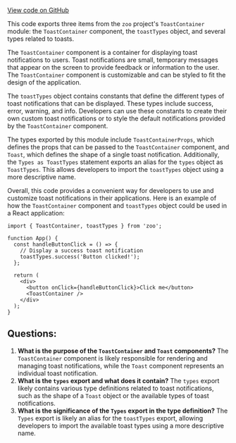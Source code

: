 [View code on GitHub](zoo-labs/zoo/blob/master/core/src/components/Toast/index.tsx)

This code exports three items from the `zoo` project's `ToastContainer` module: the `ToastContainer` component, the `toastTypes` object, and several types related to toasts. 

The `ToastContainer` component is a container for displaying toast notifications to users. Toast notifications are small, temporary messages that appear on the screen to provide feedback or information to the user. The `ToastContainer` component is customizable and can be styled to fit the design of the application. 

The `toastTypes` object contains constants that define the different types of toast notifications that can be displayed. These types include success, error, warning, and info. Developers can use these constants to create their own custom toast notifications or to style the default notifications provided by the `ToastContainer` component. 

The types exported by this module include `ToastContainerProps`, which defines the props that can be passed to the `ToastContainer` component, and `Toast`, which defines the shape of a single toast notification. Additionally, the `Types as ToastTypes` statement exports an alias for the `types` object as `ToastTypes`. This allows developers to import the `toastTypes` object using a more descriptive name. 

Overall, this code provides a convenient way for developers to use and customize toast notifications in their applications. Here is an example of how the `ToastContainer` component and `toastTypes` object could be used in a React application:

```
import { ToastContainer, toastTypes } from 'zoo';

function App() {
  const handleButtonClick = () => {
    // Display a success toast notification
    toastTypes.success('Button clicked!');
  };

  return (
    <div>
      <button onClick={handleButtonClick}>Click me</button>
      <ToastContainer />
    </div>
  );
}
```
## Questions: 
 1. **What is the purpose of the `ToastContainer` and `Toast` components?** The `ToastContainer` component is likely responsible for rendering and managing toast notifications, while the `Toast` component represents an individual toast notification. 
2. **What is the `types` export and what does it contain?** The `types` export likely contains various type definitions related to toast notifications, such as the shape of a `Toast` object or the available types of toast notifications. 
3. **What is the significance of the `Types` export in the type definition?** The `Types` export is likely an alias for the `toastTypes` export, allowing developers to import the available toast types using a more descriptive name.